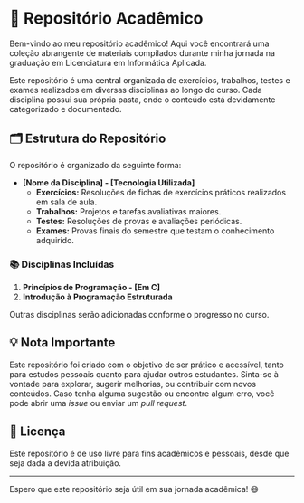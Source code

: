 # 🎯 Repositório Acadêmico

Bem-vindo ao meu repositório acadêmico! Aqui você encontrará uma coleção abrangente de materiais compilados durante minha jornada na graduação em Licenciatura em Informática Aplicada.

Este repositório é uma central organizada de exercícios, trabalhos, testes e exames realizados em diversas disciplinas ao longo do curso. Cada disciplina possui sua própria pasta, onde o conteúdo está devidamente categorizado e documentado.

## 🗂️ Estrutura do Repositório

O repositório é organizado da seguinte forma:

- **[Nome da Disciplina] - [Tecnologia Utilizada]**
  - **Exercícios:** Resoluções de fichas de exercícios práticos realizados em sala de aula.
  - **Trabalhos:** Projetos e tarefas avaliativas maiores.
  - **Testes:** Resoluções de provas e avaliações periódicas.
  - **Exames:** Provas finais do semestre que testam o conhecimento adquirido.

### 📚 Disciplinas Incluídas 

1. **Princípios de Programação - [Em C]**
2. **Introdução à Programação Estruturada**

Outras disciplinas serão adicionadas conforme o progresso no curso.

## 💡 Nota Importante

Este repositório foi criado com o objetivo de ser prático e acessível, tanto para estudos pessoais quanto para ajudar outros estudantes. Sinta-se à vontade para explorar, sugerir melhorias, ou contribuir com novos conteúdos. Caso tenha alguma sugestão ou encontre algum erro, você pode abrir uma *issue* ou enviar um *pull request*.

## 📢 Licença

Este repositório é de uso livre para fins acadêmicos e pessoais, desde que seja dada a devida atribuição.

---

Espero que este repositório seja útil em sua jornada acadêmica! 😄

